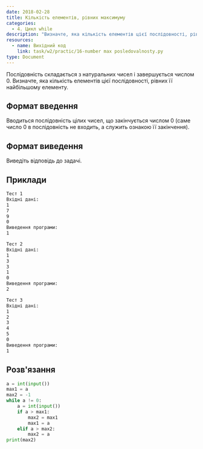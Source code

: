 ```yaml
---
date: 2018-02-28
title: Кількість елементів, рівних максимуму
categories:
  - 4. Цикл while
description: "Визначте, яка кількість елементів цієї послідовності, рівних її найбільшому елементу."
resources:
  - name: Вихідний код
    link: task/w2/practic/16-number max posledovalnosty.py
type: Document
---
```


Послідовність складається з натуральних чисел і завершується числом 0. Визначте, яка кількість елементів цієї послідовності, рівних її найбільшому елементу.

## Формат введення

Вводиться послідовність цілих чисел, що закінчується числом 0 (саме число 0 в послідовність не входить, а служить ознакою її закінчення).

## Формат виведення

Виведіть відповідь до задачі.

## Приклади

```bash
Тест 1
Вхідні дані:
1
7
9
0
Виведення програми:
1

Тест 2
Вхідні дані:
1
3
3
1
0
Виведення програми:
2

Тест 3
Вхідні дані:
1
2
3
4
5
0
Виведення програми:
1
```

## Розв'язання

```python
a = int(input())
max1 = a
max2 = -1
while a != 0:
    a = int(input())
    if a > max1:
        max2 = max1
        max1 = a
    elif a > max2:
        max2 = a
print(max2)
```